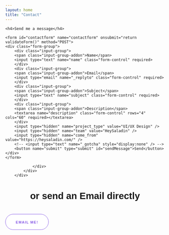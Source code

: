 ```yaml
---
layout: home
title: "Contact"
---
```


<section id="opening" class="h-100 w-100 bg-white" style="box-sizing: border-box; ">
<div class="container-xxl mx-auto p-0  position-relative header-2-1" style="font-family: 'Poppins', sans-serif">
        <div>
            <div class="mx-auto d-flex flex-lg-column flex-column hero">

    <h4>Send me a message</h4>

    <form id="contactform" name="contactform" onsubmit="return validateForm()" method="POST">
    <div class="form-group">
        <div class="input-group">
        <span class="input-group-addon">Name</span>
        <input type="text" name="name" class="form-control" required>
        </div>
        <div class="input-group">
        <span class="input-group-addon">Email</span>
        <input type="email" name="_replyto" class="form-control" required>
        </div>
        <div class="input-group">
        <span class="input-group-addon">Subject</span>
        <input type="text" name="subject" class="form-control" required>
        </div>
        <div class="input-group">
        <span class="input-group-addon">Description</span>
        <textarea name="description" class="form-control" rows="4" cols="60" required></textarea>
        </div>
        <input type="hidden" name="project_type" value="UI/UX Design" />
        <input type="hidden" name="team" value="HeySaladin" />
        <input type="hidden" name="come_from" value="https://heysaladin.com/" />
        <!-- <input type="text" name="_gotcha" style="display:none" /> -->
        <button name="submit" type="submit" id="sendMessage">Send</button>
    </div>
    </form>

                </div>
            </div>
        </div>

</section>
<section id="action" class="h-100 w-100 bg-white" style="box-sizing: border-box; ">
<div class="container-xxl mx-auto p-0  position-relative header-2-1" style="font-family: 'Poppins', sans-serif">
        <div>
            <div class="mx-auto d-flex flex-lg-column flex-column hero">
    <h4>or send an Email directly</h4>
    <button onclick="location.href='mailto:heysaladin@gmail.com';"
    style="margin:24px auto 0;background-color:white;border:solid 1px #8254e5;color:#8254e5;height:50px;padding:16px 32px;font-family:Montserrat,sans-serif;font-weight:700;font-size:.688rem;line-height:18px;letter-spacing:1.54px;text-transform:uppercase;border-radius:25px;">Email
    me!</button>
                </div>
            </div>
        </div>
</section>

<style>
    section h4 {
        text-align: center;
        font-size: 22pt;
        font-weight: bold;
        margin-bottom: 1rem;
    }
    .input-group {
    width: 100%;
    display: flex;
    justify-content: center;
    align-items: flex-start;
    flex-direction: column;
    margin: 14px 0;
    }
    .input-group span {
        display: block;
        margin: 0 0 6px 0;
    }
    .input-group input {
        display: block;
        width: 100%;
        height: 32px;
    }
    input, textarea {
        width: 100% !important;
        border-radius: 6px;
        border: solid 1px grey;
    }
    form button {
        border: none;
        font-weight: bold;
        text-transform: uppercase;
        color: #fff;
        background-image: linear-gradient(135deg, #8254e5, #83afe3 150%);
        padding: 14px 36px;
        border-radius: 24px;
        margin-top: 20px;
        box-shadow: 0 11px 36px 0 rgb(70 89 138 / 25%);
        font-weight: 700;
        letter-spacing: 1.54px;
    }
</style>

<!-- <section class="h-100 w-100 bg-white" style="box-sizing: border-box; ">
    <div class="container-xxl mx-auto p-0  position-relative header-2-1" style="font-family: 'Poppins', sans-serif">
        <div>
            <div class="mx-auto d-flex flex-lg-row flex-column hero">
                <div class="left-column d-flex flex-lg-grow-1 flex-column align-items-lg-start text-lg-start align-items-center text-center"
                    id="hero-text">
                    <h1 class="">
                        Contact
                    </h1>
                </div>
            </div>
        </div>
    </div>
</section> -->

  <script src="https://code.jquery.com/jquery-3.5.1.min.js"
    integrity="sha256-9/aliU8dGd2tb6OSsuzixeV4y/faTqgFtohetphbbj0=" crossorigin="anonymous"></script>

  <script src="https://cdnjs.cloudflare.com/ajax/libs/sweetalert/2.1.2/sweetalert.min.js"
    integrity="sha512-AA1Bzp5Q0K1KanKKmvN/4d3IRKVlv9PYgwFPvm32nPO6QS8yH1HO7LbgB1pgiOxPtfeg5zEn2ba64MUcqJx6CA=="
    crossorigin="anonymous"></script>

  <script>
    var message = "";
    var url = "";
    var xhr = "";

    var name = "";
    var email_address = "";
    var project_type = "";

    function validateEmail(email) {
      var re =
        /^(?:[a-z0-9!#$%&amp;'*+/=?^_`{|}~-]+(?:\.[a-z0-9!#$%&amp;'*+/=?^_`{|}~-]+)*|"(?:[\x01-\x08\x0b\x0c\x0e-\x1f\x21\x23-\x5b\x5d-\x7f]|\\[\x01-\x09\x0b\x0c\x0e-\x7f])*")@(?:(?:[a-z0-9](?:[a-z0-9-]*[a-z0-9])?\.)+[a-z0-9](?:[a-z0-9-]*[a-z0-9])?|\[(?:(?:25[0-5]|2[0-4][0-9]|[01]?[0-9][0-9]?)\.){3}(?:25[0-5]|2[0-4][0-9]|[01]?[0-9][0-9]?|[a-z0-9-]*[a-z0-9]:(?:[\x01-\x08\x0b\x0c\x0e-\x1f\x21-\x5a\x53-\x7f]|\\[\x01-\x09\x0b\x0c\x0e-\x7f])+)\])$/;
      return re.test(email);
    }

    $("#sendMessage").on("click", function (e) {
      e.preventDefault();

      name = document.forms["contactform"]["name"].value;
      email_address = document.forms["contactform"]["_replyto"].value;
      phone_number = '0';
      subject = document.forms["contactform"]["subject"].value;
      description = document.forms["contactform"]["description"].value;
      project_type = document.forms["contactform"]["project_type"].value;
      team = document.forms["contactform"]["team"].value;
      come_from = document.forms["contactform"]["come_from"].value;

      message = $("#contactform").serialize();

      url =
        'https://script.google.com/macros/s/AKfycbzIP5lx22SmZKerNk_siXwZmT8BzpEKNgQzd618IPZCJY1L2LZ6dnj1bA/exec?name=' +
        document.forms["contactform"]["name"].value + '&' +
        'email_address=' + document.forms["contactform"]["_replyto"].value + '&' +
        'phone_number=' + phone_number + '&' +
        'project_type=' + document.forms["contactform"]["project_type"].value + '&' +
        'team=' + document.forms["contactform"]["team"].value + '&' +
        'come_from=' + document.forms["contactform"]["come_from"].value + '&' +
        'subject=' + document.forms["contactform"]["subject"].value + '&' +
        'description=' + document.forms["contactform"]["description"].value;

      if (name == "") {
        swal("Oh no...", "Please tell us your name!", "error", {
          button: "OK!",
        });
        return false;
      } else if (name.length < 6) {
        swal("Oh please...", "Your name must more than 5 characters!", "error", {
          button: "OK!",
        });
        return false;
      } else if (email_address == "") {
        swal("Please...", "Please tell us your email!", "error", {
          button: "OK!",
        });
        return false;
      } else if (validateEmail(email_address) == false) {
        swal("Please fix it!", "You have entered an invalid email address.", "error", {
          button: "OK!",
        });
        return false;
      } else if (subject == "") {
        swal("Oh no...", "Please tell us your subject!", "error", {
          button: "OK!",
        });
        return false;
      } else if (subject.length < 6) {
        swal("Oh please...", "Your subject must more than 5 characters!", "error", {
          button: "OK!",
        });
        return false;
      } else if (description == "") {
        swal("Oh no...", "Please tell us your description!", "error", {
          button: "OK!",
        });
        return false;
      } else if (description.length < 6) {
        swal("Oh please...", "Your description must more than 5 characters!", "error", {
          button: "OK!",
        });
        return false;
      }
      /* else if (phone_number == "") {
        swal("Please...", "Please tell us your phone number!", "error", {
          button: "OK!",
        });
        return false;
      } else if (typeof parseInt(phone_number) != 'number') {
        swal("Oops...", "Phone number must number!", "error", {
          button: "OK!",
        });
        return false;
      } else if (phone_number.length < 10) {
        swal("Oh please...", "Your phone number length must more than 9!", "error", {
          button: "OK!",
        });
        return false;
      } */
      else if (project_type == "default") {
        swal("Cool, but...", "Please select the project type!", "error", {
          button: "OK!",
        });
        return false;
      } else {

        // console.log(url);

        xhr = new XMLHttpRequest();
        xhr.open('GET', url);
        xhr.onload = function () {
          if (xhr.status === 200) {
            $.ajax({
              url: "https://formspree.io/f/mrgovjjw",
              method: "POST",
              data: {
                message: message
              },
              dataType: "json"
            });

            setTimeout(function () {
              swal("Succeed!", "Your message has been sent!", "success", {
                  button: "OK!",
                })
                .then(() => {
                  window.location = "index.html";
                });
            }, 300);

            /*
            setTimeout(function () {
              swal({
                title: "Yeeey!",
                text: "Your message has been successfully sent!",
                type: "success"
                // }, function() {
                //     window.location = './index.html';
              }).then(function () {
                window.location = './index.html';
              });
            }, 600);
            */

          } else {
            swal("Sorry...", "Error server, try again later!", "error", {
              button: "OK!",
            });
          }
        };
        xhr.send();

      }
      return false;

    });
  </script>

  <script>
    function myFunction() {
      var x = document.getElementById("myTopnav");
      if (x.className === "topnav") {
        x.className += " responsive";
      } else {
        x.className = "topnav";
      }
    }
  </script>
